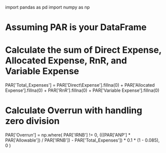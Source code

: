 import pandas as pd
import numpy as np

# Assuming PAR is your DataFrame

# Calculate the sum of Direct Expense, Allocated Expense, RnR, and Variable Expense
PAR['Total_Expenses'] = PAR['Direct\Expense'].fillna(0) + PAR['Allocated Expense'].fillna(0) + PAR['RnR'].fillna(0) + PAR['Variable Expense'].fillna(0)

# Calculate Overrun with handling zero division
PAR['Overrun'] = np.where(
    PAR['IRNB'] != 0,
    (((PAR['ANP'] * PAR['Allowable']) / PAR['IRNB']) - PAR['Total_Expenses']) * 0.1 * (1 - 0.085),
    0
)
